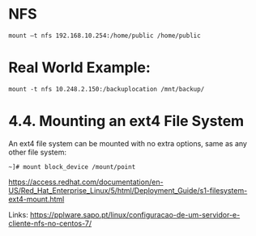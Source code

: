 # NFS
```
mount –t nfs 192.168.10.254:/home/public /home/public
```

# Real World Example:
```
mount -t nfs 10.248.2.150:/backuplocation /mnt/backup/
```

# 4.4. Mounting an ext4 File System
An ext4 file system can be mounted with no extra options, same as any other file system:

```
~]# mount block_device /mount/point
```

https://access.redhat.com/documentation/en-US/Red_Hat_Enterprise_Linux/5/html/Deployment_Guide/s1-filesystem-ext4-mount.html


Links:
https://pplware.sapo.pt/linux/configuracao-de-um-servidor-e-cliente-nfs-no-centos-7/
